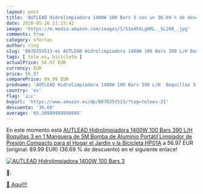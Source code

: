 ```yaml
---
layout: post
title: 'AUTLEAD Hidrolimpiadora 1400W 100 Bars 3 con un 36.69 % de descuento'
date: 2020-05-26 21:15:42
image: 'https://m.media-amazon.com/images/I/51e4hXLg8RL._SL200_.jpg'
comments: true
category: ofertas
author: ring
slug: 'B07D35V513-es AUTLEAD Hidrolimpiadora 1400W 100 Bars 390 L/H Boquillas 3...'
tags: [ tole.es, bicicleta ]
actualPrice: 56.97 EUR
currency: EUR
price: 56.97
comparePrice: 89.99 EUR
prodname: 'AUTLEAD Hidrolimpiadora 1400W 100 Bars 390 L/H  Boquillas 3 en 1  Manguera de 5M  Bomba de Aluminio Portátil  Limpiador de Presión Compacto para el Hogar  el Jardín y la Bicicleta HP01A'
country: 'es'
flag: '🇪🇸'
buyurl: 'https://www.amazon.es/dp/B07D35V513/?tag=tolees-21'
descuento: '36.69'
average: '65.30999999999999'
---
```


En este momento está [AUTLEAD Hidrolimpiadora 1400W 100 Bars 390 L/H  Boquillas 3 en 1  Manguera de 5M  Bomba de Aluminio Portátil  Limpiador de Presión Compacto para el Hogar  el Jardín y la Bicicleta HP01A](https://www.amazon.es/dp/B07D35V513/?tag=tolees-21) a 56.97 EUR (original: 89.99 EUR) (36.69 %  de descuento) en el siguiente enlace!

[![AUTLEAD Hidrolimpiadora 1400W 100 Bars 3](https://m.media-amazon.com/images/I/51e4hXLg8RL._SL200_.jpg)](https://www.amazon.es/dp/B07D35V513/?tag=tolees-21)

🔎:


[🛒 Aquí!!!](https://www.amazon.es/dp/B07D35V513/?tag=tolees-21)
